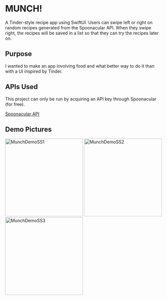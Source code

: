 # MUNCH!

A Tinder-style recipe app using SwiftUI. Users can swipe left or right on random recipes generated from the Spoonacular API. 
When they swipe right, the recipes will be saved in a list so that they can try the recipes later on.

## Purpose

I wanted to make an app involving food and what better way to do it than with a UI inspired by Tinder.

## APIs Used

This project can only be run by acquiring an API key through Spoonacular (for free).

[Spoonacular API](https://spoonacular.com/food-api/)

## Demo Pictures

<div class="flex hstack">
<img width="250" alt="MunchDemoSS1" src="https://user-images.githubusercontent.com/64823305/138618945-bdf233b5-578b-4308-adfc-10586ef16292.jpeg">
<img width="250" alt="MunchDemoSS2" src="https://user-images.githubusercontent.com/64823305/138618951-96074759-c5c8-4e15-bd45-5dbf54ccbff9.jpeg">
<img width="250" alt="MunchDemoSS3" src="https://user-images.githubusercontent.com/64823305/138618954-8d524ab7-bb8d-4069-ba22-a8e66cedfc52.jpeg">
</div>
